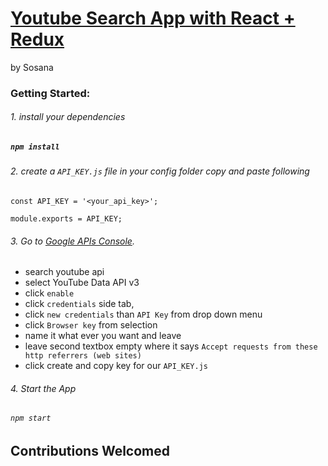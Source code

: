 # [Youtube Search App with React + Redux](https://watchandcode.com/courses/practical-javascript)

by Sosana

### Getting Started:

###### 1. install your dependencies
##### ```npm install```
###### 2. create a ```API_KEY.js``` file in your config folder copy and paste following
```
const API_KEY = '<your_api_key>';

module.exports = API_KEY;

```
###### 3. Go to [Google APIs Console](https://console.developers.google.com/).
* search youtube api
* select YouTube Data API v3  
* click ```enable```
* click ```credentials``` side tab,
* click ``new credentials`` than ```API Key``` from drop down menu
* click ```Browser key``` from selection
* name it what ever you want and leave
* leave second textbox empty where it says ```Accept requests from these http referrers (web sites)```
* click create and copy key for our ```API_KEY.js```

###### 4. Start the App
###### ```npm start```

## Contributions Welcomed
